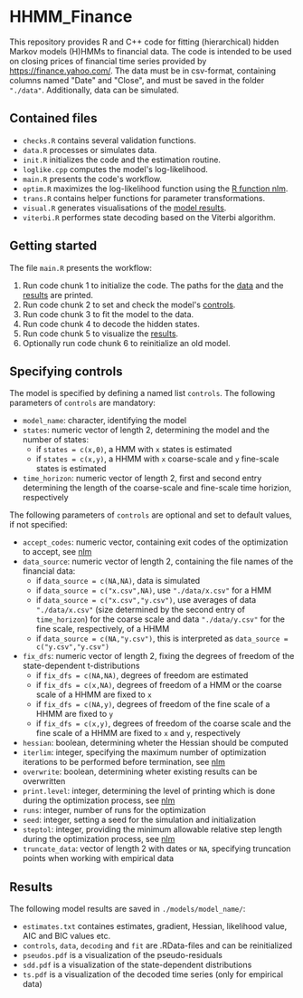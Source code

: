 # HHMM_Finance
This repository provides R and C++ code for fitting (hierarchical) hidden Markov models (H)HMMs to financial data. The code is intended to be used on closing prices of financial time series provided by https://finance.yahoo.com/. The data must be in csv-format, containing columns named "Date" and "Close", and must be saved in the folder `"./data"`. Additionally, data can be simulated.

## Contained files
- `checks.R` contains several validation functions.
- `data.R` processes or simulates data.
- `init.R` initializes the code and the estimation routine.
- `loglike.cpp` computes the model's log-likelihood.
- `main.R` presents the code's workflow.
- `optim.R` maximizes the log-likelihood function using the [R function nlm](https://stat.ethz.ch/R-manual/R-devel/library/stats/html/nlm.html).
- `trans.R` contains helper functions for parameter transformations.
- `visual.R` generates visualisations of the [model results](#results).
- `viterbi.R` performes state decoding based on the Viterbi algorithm.

## Getting started
The file `main.R` presents the workflow:
1. Run code chunk 1 to initialize the code. The paths for the [data](#data) and the [results](#results) are printed.
2. Run code chunk 2 to set and check the model's [controls](#specifying-controls).
3. Run code chunk 3 to fit the model to the data.
4. Run code chunk 4 to decode the hidden states.
5. Run code chunk 5 to visualize the [results](#results). 
6. Optionally run code chunk 6 to reinitialize an old model.

## Specifying controls
The model is specified by defining a named list `controls`. The following parameters of `controls` are mandatory:
- `model_name`: character, identifying the model
- `states`: numeric vector of length 2, determining the model and the number of states:
   - if `states = c(x,0)`, a HMM with `x` states is estimated
   - if `states = c(x,y)`, a HHMM with `x` coarse-scale and `y` fine-scale states is estimated
- `time_horizon`: numeric vector of length 2, first and second entry determining the length of the coarse-scale and fine-scale time horizion, respectively

The following parameters of `controls` are optional and set to default values, if not specified:
- `accept_codes`: numeric vector, containing exit codes of the optimization to accept, see [nlm](https://stat.ethz.ch/R-manual/R-devel/library/stats/html/nlm.html)
- `data_source`: numeric vector of length 2, containing the file names of the financial data:
   - if `data_source = c(NA,NA)`, data is simulated
   - if `data_source = c("x.csv",NA)`, use `"./data/x.csv"` for a HMM
   - if `data_source = c("x.csv","y.csv")`, use averages of data `"./data/x.csv"` (size determined by the second entry of `time_horizon`) for the coarse scale and data `"./data/y.csv"` for the fine scale, respectively, of a HHMM
   - if `data_source = c(NA,"y.csv")`, this is interpreted as `data_source = c("y.csv","y.csv")`
- `fix_dfs`: numeric vector of length 2, fixing the degrees of freedom of the state-dependent t-distributions
   - if `fix_dfs = c(NA,NA)`, degrees of freedom are estimated
   - if `fix_dfs = c(x,NA)`, degrees of freedom of a HMM or the coarse scale of a HHMM are fixed to `x`
   - if `fix_dfs = c(NA,y)`, degrees of freedom of the fine scale of a HHMM are fixed to `y`
   - if `fix_dfs = c(x,y)`, degrees of freedom of the coarse scale and the fine scale of a HHMM are fixed to `x` and `y`, respectively 
- `hessian`: boolean, determining wheter the Hessian should be computed
- `iterlim`: integer, specifying the maximum number of optimization iterations to be performed before termination, see [nlm](https://stat.ethz.ch/R-manual/R-devel/library/stats/html/nlm.html)
- `overwrite`: boolean, determining wheter existing results can be overwritten
- `print.level`: integer, determining the level of printing which is done during the optimization process, see [nlm](https://stat.ethz.ch/R-manual/R-devel/library/stats/html/nlm.html)
- `runs`: integer, number of runs for the optimization
- `seed`: integer, setting a seed for the simulation and initialization
- `steptol`: integer, providing the minimum allowable relative step length during the optimization process, see [nlm](https://stat.ethz.ch/R-manual/R-devel/library/stats/html/nlm.html)
- `truncate_data`: vector of length 2 with dates or `NA`, specifying truncation points when working with empirical data

## Results
The following model results are saved in `./models/model_name/`:
- `estimates.txt` containes estimates, gradient, Hessian, likelihood value, AIC and BIC values etc.
- `controls`, `data`, `decoding` and `fit` are .RData-files and can be reinitialized
- `pseudos.pdf` is a visualization of the pseudo-residuals
- `sdd.pdf` is a visualization of the state-dependent distributions
- `ts.pdf` is a visualization of the decoded time series (only for empirical data)
